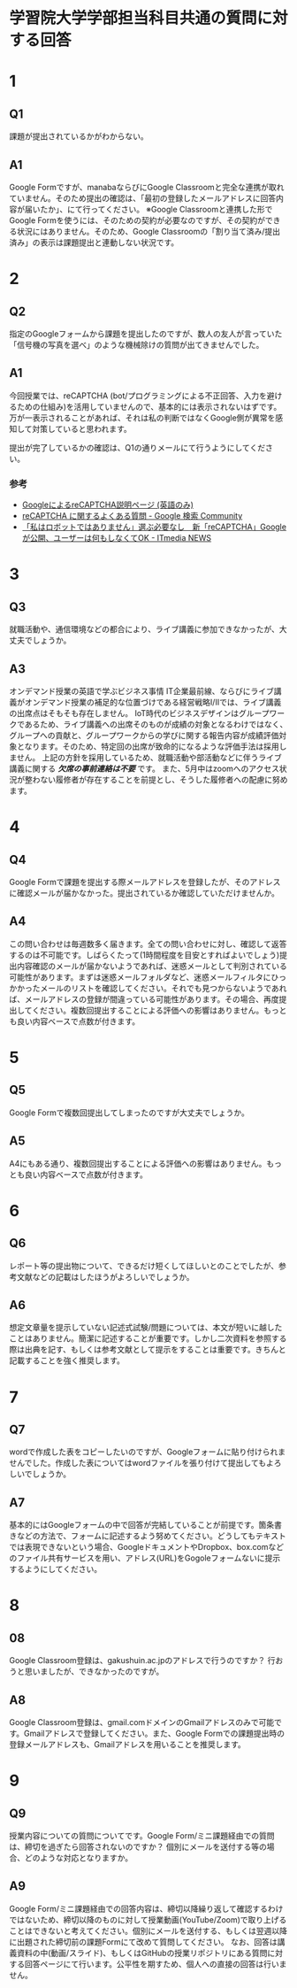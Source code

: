 # 学習院大学学部担当科目共通の質問に対する回答

# 1
## Q1
課題が提出されているかがわからない。
## A1
Google Formですが、manabaならびにGoogle Classroomと完全な連携が取れていません。そのため提出の確認は、「最初の登録したメールアドレスに回答内容が届いたか」、にて行ってください。
※Google Classroomと連携した形でGoogle Formを使うには、そのための契約が必要なのですが、その契約ができる状況にはありません。そのため、Google Classroomの「割り当て済み/提出済み」の表示は課題提出と連動しない状況です。

# 2
## Q2
指定のGoogleフォームから課題を提出したのですが、数人の友人が言っていた「信号機の写真を選べ」のような機械除けの質問が出てきませんでした。

## A1
今回授業では、reCAPTCHA (bot/プログラミングによる不正回答、入力を避けるための仕組み)を活用していませんので、基本的には表示されないはずです。万が一表示されることがあれば、それは私の判断ではなくGoogle側が異常を感知して対策していると思われます。

提出が完了しているかの確認は、Q1の通りメールにて行うようにしてください。

### 参考
- [GoogleによるreCAPTCHA説明ページ (英語のみ)](https://support.google.com/recaptcha/?hl=en)
- [reCAPTCHA に関するよくある質問 \- Google 検索 Community](https://support.google.com/websearch/thread/2145243?hl=ja)
- [「私はロボットではありません」選ぶ必要なし　新「reCAPTCHA」Googleが公開、ユーザーは何もしなくてOK \- ITmedia NEWS](https://www.itmedia.co.jp/news/articles/1810/30/news109.html)

# 3
## Q3
就職活動や、通信環境などの都合により、ライブ講義に参加できなかったが、大丈夫でしょうか。

## A3
オンデマンド授業の英語で学ぶビジネス事情 IT企業最前線、ならびにライブ講義がオンデマンド授業の補足的な位置づけである経営戦略I/IIでは、ライブ講義の出席点はそもそも存在しません。
IoT時代のビジネスデザインはグループワークであるため、ライブ講義への出席そのものが成績の対象となるわけではなく、グループへの貢献と、グループワークからの学びに関する報告内容が成績評価対象となります。そのため、特定回の出席が致命的になるような評価手法は採用しません。
上記の方針を採用しているため、就職活動や部活動などに伴うライブ講義に関する *__欠席の事前連絡は不要__* です。
また、5月中はzoomへのアクセス状況が整わない履修者が存在することを前提とし、そうした履修者への配慮に努めます。

# 4
## Q4
Google Formで課題を提出する際メールアドレスを登録したが、そのアドレスに確認メールが届かなかった。提出されているか確認していただけませんか。

## A4
この問い合わせは毎週数多く届きます。全ての問い合わせに対し、確認して返答するのは不可能です。しばらくたって(1時間程度を目安とすればよいでしょう)提出内容確認のメールが届かないようであれば、迷惑メールとして判別されている可能性があります。まずは迷惑メールフォルダなど、迷惑メールフィルタにひっかかったメールのリストを確認してください。それでも見つからないようであれば、メールアドレスの登録が間違っている可能性があります。その場合、再度提出してください。複数回提出することによる評価への影響はありません。もっとも良い内容ベースで点数が付きます。

# 5
## Q5
Google Formで複数回提出してしまったのですが大丈夫でしょうか。

## A5
A4にもある通り、複数回提出することによる評価への影響はありません。もっとも良い内容ベースで点数が付きます。

# 6
## Q6
レポート等の提出物について、できるだけ短くしてほしいとのことでしたが、参考文献などの記載はしたほうがよろしいでしょうか。

## A6
想定文章量を提示していない記述式試験/問題については、本文が短いに越したことはありません。簡潔に記述することが重要です。しかし二次資料を参照する際は出典を記す、もしくは参考文献として提示をすることは重要です。きちんと記載することを強く推奨します。

# 7
## Q7 
wordで作成した表をコピーしたいのですが、Googleフォームに貼り付けられませんでした。作成した表についてはwordファイルを張り付けて提出してもよろしいでしょうか。

## A7
基本的にはGoogleフォームの中で回答が完結していることが前提です。箇条書きなどの方法で、フォームに記述するよう努めてください。どうしてもテキストでは表現できないという場合、GoogleドキュメントやDropbox、box.comなどのファイル共有サービスを用い、アドレス(URL)をGogoleフォームないに提示するようにしてください。

# 8
## 08
Google Classroom登録は、gakushuin.ac.jpのアドレスで行うのですか？ 行おうと思いましたが、できなかったのですが。

## A8
Google Classroom登録は、gmail.comドメインのGmailアドレスのみで可能です。Gmailアドレスで登録してください。また、Google Formでの課題提出時の登録メールアドレスも、Gmailアドレスを用いることを推奨します。

# 9
## Q9
授業内容についての質問についてです。Google Form/ミニ課題経由での質問は、締切を過ぎたら回答されないのですか？ 個別にメールを送付する等の場合、どのような対応となりますか。

## A9
Google Form/ミニ課題経由での回答内容は、締切以降繰り返して確認するわけではないため、締切以降のものに対して授業動画(YouTube/Zoom)で取り上げることはできないと考えてください。個別にメールを送付する、もしくは翌週以降に出題された締切前の課題Formにて改めて質問してください。
なお、回答は講義資料の中(動画/スライド)、もしくはGitHubの授業リポジトリにある質問に対する回答ページにて行います。公平性を期すため、個人への直接の回答は行いません。
